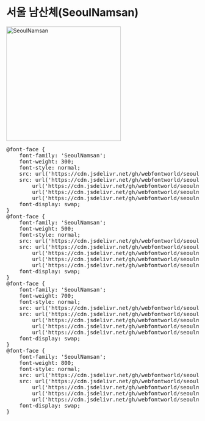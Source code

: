 # 서울 남산체(SeoulNamsan)

<a href="https://wess.tistory.com/250" target="_blank">
    <img src="https://webfontworld.github.io/seoulnamsan/SeoulNamsan.jpg" alt="SeoulNamsan" style="width:300px">
</a>

<pre>
@font-face {
    font-family: 'SeoulNamsan';
    font-weight: 300;
    font-style: normal;
    src: url('https://cdn.jsdelivr.net/gh/webfontworld/seoulnamsan/SeoulNamsanLight.eot');
    src: url('https://cdn.jsdelivr.net/gh/webfontworld/seoulnamsan/SeoulNamsanLight.eot?#iefix') format('embedded-opentype'),
        url('https://cdn.jsdelivr.net/gh/webfontworld/seoulnamsan/SeoulNamsanLight.woff2') format('woff2'),
        url('https://cdn.jsdelivr.net/gh/webfontworld/seoulnamsan/SeoulNamsanLight.woff') format('woff'),
        url('https://cdn.jsdelivr.net/gh/webfontworld/seoulnamsan/SeoulNamsanLight.ttf') format("truetype");
    font-display: swap;
}
@font-face {
    font-family: 'SeoulNamsan';
    font-weight: 500;
    font-style: normal;
    src: url('https://cdn.jsdelivr.net/gh/webfontworld/seoulnamsan/SeoulNamsanMedium.eot');
    src: url('https://cdn.jsdelivr.net/gh/webfontworld/seoulnamsan/SeoulNamsanMedium.eot?#iefix') format('embedded-opentype'),
        url('https://cdn.jsdelivr.net/gh/webfontworld/seoulnamsan/SeoulNamsanMedium.woff2') format('woff2'),
        url('https://cdn.jsdelivr.net/gh/webfontworld/seoulnamsan/SeoulNamsanMedium.woff') format('woff'),
        url('https://cdn.jsdelivr.net/gh/webfontworld/seoulnamsan/SeoulNamsanMedium.ttf') format("truetype");
    font-display: swap;
}
@font-face {
    font-family: 'SeoulNamsan';
    font-weight: 700;
    font-style: normal;
    src: url('https://cdn.jsdelivr.net/gh/webfontworld/seoulnamsan/SeoulNamsanBold.eot');
    src: url('https://cdn.jsdelivr.net/gh/webfontworld/seoulnamsan/SeoulNamsanBold.eot?#iefix') format('embedded-opentype'),
        url('https://cdn.jsdelivr.net/gh/webfontworld/seoulnamsan/SeoulNamsanBold.woff2') format('woff2'),
        url('https://cdn.jsdelivr.net/gh/webfontworld/seoulnamsan/SeoulNamsanBold.woff') format('woff'),
        url('https://cdn.jsdelivr.net/gh/webfontworld/seoulnamsan/SeoulNamsanBold.ttf') format("truetype");
    font-display: swap;
}
@font-face {
    font-family: 'SeoulNamsan';
    font-weight: 800;
    font-style: normal;
    src: url('https://cdn.jsdelivr.net/gh/webfontworld/seoulnamsan/SeoulNamsanExtraBold.eot');
    src: url('https://cdn.jsdelivr.net/gh/webfontworld/seoulnamsan/SeoulNamsanExtraBold.eot?#iefix') format('embedded-opentype'),
        url('https://cdn.jsdelivr.net/gh/webfontworld/seoulnamsan/SeoulNamsanExtraBold.woff2') format('woff2'),
        url('https://cdn.jsdelivr.net/gh/webfontworld/seoulnamsan/SeoulNamsanExtraBold.woff') format('woff'),
        url('https://cdn.jsdelivr.net/gh/webfontworld/seoulnamsan/SeoulNamsanExtraBold.ttf') format("truetype");
    font-display: swap;
}
